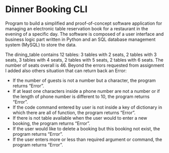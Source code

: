 # Dinner Booking CLI

Program to build a simplified and proof-of-concept software application  for managing an electronic table reservation book for a restaurant in the evening of a specific day. The software is composed  of a user interface and business logic part  written in Python and an SQL database management system (MySQL) to store the data.

The dining_table contains 12 tables: 3 tables with 2 seats, 2 tables with 3 seats, 3
tables with 4 seats, 2 tables with 5 seats, 2 tables with 6 seats. The number of seats
overall is 46.
Beyond the errors requested from assignment I added also others situation that can
return back an Error:

- If the number of guests is not a number but a character, the program returns
“Error”.
- If at least one characters inside a phone number are not a number or if the
length of phone number is different to 10, the program returns “Error”.
- If the code command entered by user is not inside a key of dictionary in which
there are all of function, the program returns “Error”.
- If there is not table available when the user would to enter a new booking,
the program returns “Error”.
- If the user would like to delete a booking but this booking not exist, the
program returns “Error”.
- If the user enters more or less than required argument or command, the
program returns “Error”.

